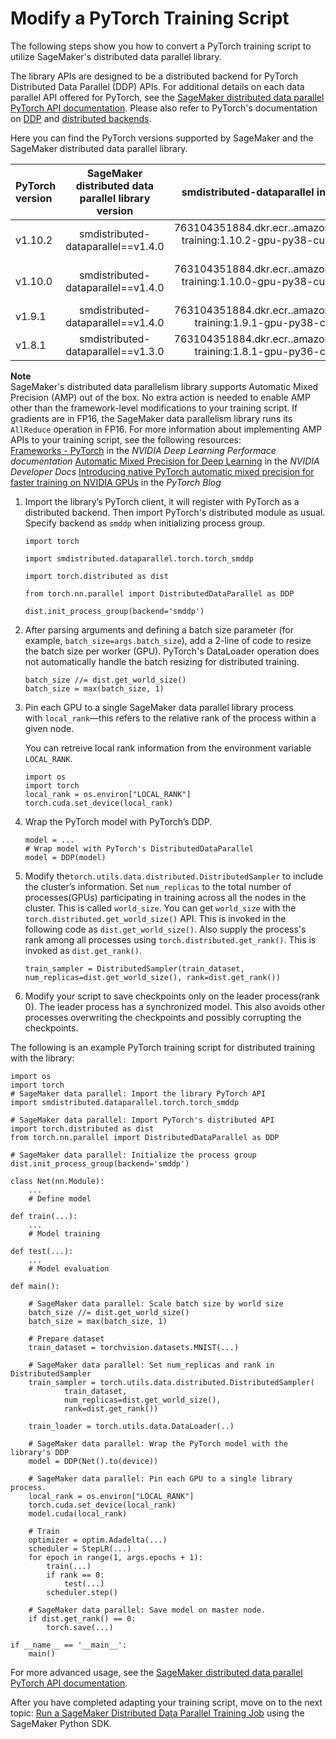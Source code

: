 # Modify a PyTorch Training Script<a name="data-parallel-modify-sdp-pt"></a>

The following steps show you how to convert a PyTorch training script to utilize SageMaker's distributed data parallel library\.

The library APIs are designed to be a distributed backend for PyTorch Distributed Data Parallel \(DDP\) APIs\. For additional details on each data parallel API offered for PyTorch, see the [SageMaker distributed data parallel PyTorch API documentation](https://sagemaker.readthedocs.io/en/stable/api/training/smd_data_parallel.html#api-documentation)\. Please also refer to PyTorch's documentation on [DDP](https://pytorch.org/tutorials/intermediate/ddp_tutorial.html) and [distributed backends](https://pytorch.org/docs/stable/distributed.html)\.

Here you can find the PyTorch versions supported by SageMaker and the SageMaker distributed data parallel library.

| PyTorch version | SageMaker distributed data parallel library version | smdistributed-dataparallel integrated image URI |
| :---        |    :----:   |          ---: |
| v1.10.2     | smdistributed-dataparallel==v1.4.0 | 763104351884.dkr.ecr.<region>.amazonaws.com/pytorch-training:1.10.2-gpu-py38-cu113-ubuntu20.04-sagemaker |
| v1.10.0     | smdistributed-dataparallel==v1.4.0 | 763104351884.dkr.ecr.<region>.amazonaws.com/pytorch-training:1.10.0-gpu-py38-cu113-ubuntu20.04-sagemaker |
| v1.9.1      | smdistributed-dataparallel==v1.4.0 | 763104351884.dkr.ecr.<region>.amazonaws.com/pytorch-training:1.9.1-gpu-py38-cu111-ubuntu20.04            |
| v1.8.1      | smdistributed-dataparallel==v1.3.0 | 763104351884.dkr.ecr.<region>.amazonaws.com/pytorch-training:1.8.1-gpu-py36-cu111-ubuntu18.04            |

**Note**  
SageMaker's distributed data parallelism library supports Automatic Mixed Precision \(AMP\) out of the box\. No extra action is needed to enable AMP other than the framework\-level modifications to your training script\. If gradients are in FP16, the SageMaker data parallelism library runs its `AllReduce` operation in FP16\. For more information about implementing AMP APIs to your training script, see the following resources:  
[Frameworks \- PyTorch](https://docs.nvidia.com/deeplearning/performance/mixed-precision-training/index.html#pytorch) in the *NVIDIA Deep Learning Performace documentation*
[Automatic Mixed Precision for Deep Learning](https://developer.nvidia.com/automatic-mixed-precision) in the *NVIDIA Developer Docs*
[Introducing native PyTorch automatic mixed precision for faster training on NVIDIA GPUs](https://pytorch.org/blog/accelerating-training-on-nvidia-gpus-with-pytorch-automatic-mixed-precision/) in the *PyTorch Blog*

1. Import the library’s PyTorch client, it will register with PyTorch as a distributed backend. Then import PyTorch's distributed module as usual. Specify backend as `smddp` when initializing process group\. 

   ```
   import torch
   
   import smdistributed.dataparallel.torch.torch_smddp
   
   import torch.distributed as dist
   
   from torch.nn.parallel import DistributedDataParallel as DDP
   
   dist.init_process_group(backend='smddp')
   ```

1. After parsing arguments and defining a batch size parameter \(for example, `batch_size=args.batch_size`\), add a 2\-line of code to resize the batch size per worker \(GPU\)\. PyTorch's DataLoader operation does not automatically handle the batch resizing for distributed training\.

   ```
   batch_size //= dist.get_world_size()
   batch_size = max(batch_size, 1)
   ```

1. Pin each GPU to a single SageMaker data parallel library process with `local_rank`—this refers to the relative rank of the process within a given node\.

   You can retreive local rank information from the environment variable `LOCAL_RANK`.

   ```
   import os
   import torch
   local_rank = os.environ["LOCAL_RANK"]
   torch.cuda.set_device(local_rank)
   ```

1. Wrap the PyTorch model with PyTorch’s DDP\. 

   ```
   model = ...
   # Wrap model with PyTorch's DistributedDataParallel
   model = DDP(model)
   ```

1. Modify the`torch.utils.data.distributed.DistributedSampler` to include the cluster’s information\. Set `num_replicas` to the total number of processes(GPUs) participating in training across all the nodes in the cluster\. This is called `world_size`\. You can get `world_size` with the `torch.distributed.get_world_size()` API\. This is invoked in the following code as `dist.get_world_size()`\. Also supply the process's rank among all processes using `torch.distributed.get_rank()`\. This is invoked as `dist.get_rank()`\. 

   ```
   train_sampler = DistributedSampler(train_dataset, num_replicas=dist.get_world_size(), rank=dist.get_rank())
   ```

1. Modify your script to save checkpoints only on the leader process(rank 0)\. The leader process has a synchronized model\. This also avoids other processes overwriting the checkpoints and possibly corrupting the checkpoints\. 

The following is an example PyTorch training script for distributed training with the library: 

```
import os
import torch
# SageMaker data parallel: Import the library PyTorch API
import smdistributed.dataparallel.torch.torch_smddp

# SageMaker data parallel: Import PyTorch's distributed API
import torch.distributed as dist
from torch.nn.parallel import DistributedDataParallel as DDP

# SageMaker data parallel: Initialize the process group
dist.init_process_group(backend='smddp')

class Net(nn.Module):
    ...
    # Define model

def train(...):
    ...
    # Model training

def test(...):
    ...
    # Model evaluation

def main():
    
    # SageMaker data parallel: Scale batch size by world size
    batch_size //= dist.get_world_size()
    batch_size = max(batch_size, 1)

    # Prepare dataset
    train_dataset = torchvision.datasets.MNIST(...)
 
    # SageMaker data parallel: Set num_replicas and rank in DistributedSampler
    train_sampler = torch.utils.data.distributed.DistributedSampler(
            train_dataset,
            num_replicas=dist.get_world_size(),
            rank=dist.get_rank())
 
    train_loader = torch.utils.data.DataLoader(..)
 
    # SageMaker data parallel: Wrap the PyTorch model with the library's DDP
    model = DDP(Net().to(device))
    
    # SageMaker data parallel: Pin each GPU to a single library process.
    local_rank = os.environ["LOCAL_RANK"] 
    torch.cuda.set_device(local_rank)
    model.cuda(local_rank)
    
    # Train
    optimizer = optim.Adadelta(...)
    scheduler = StepLR(...)
    for epoch in range(1, args.epochs + 1):
        train(...)
        if rank == 0:
            test(...)
        scheduler.step()

    # SageMaker data parallel: Save model on master node.
    if dist.get_rank() == 0:
        torch.save(...)

if __name__ == '__main__':
    main()
```

For more advanced usage, see the [SageMaker distributed data parallel PyTorch API documentation](https://sagemaker.readthedocs.io/en/stable/api/training/smd_data_parallel.html#api-documentation)\. 

After you have completed adapting your training script, move on to the next topic: [Run a SageMaker Distributed Data Parallel Training Job](data-parallel-use-api.md) using the SageMaker Python SDK\. 